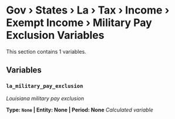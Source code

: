 # Gov › States › La › Tax › Income › Exempt Income › Military Pay Exclusion Variables

This section contains 1 variables.

## Variables

### `la_military_pay_exclusion`
*Louisiana military pay exclusion*

**Type: `None` | Entity: None | Period: None**
*Calculated variable*
